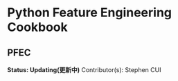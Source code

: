# Python Feature Engineering Cookbook

## PFEC

**Status: Updating(更新中)**
Contributor(s): Stephen CUI
